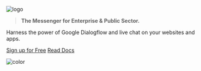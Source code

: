 <!-- _coverpage.md -->

<!-- # Botcopy <small>3.5</small> -->

![logo](/_assets/standinglogo.svg ":size=450x100")

> **The Messenger for Enterprise & Public Sector.** <br>

Harness the power of Google Dialogflow and live chat on your websites and apps.

[Sign up for Free](https://portal.botcopy.com/signup/step1/ ":target=_blank")
[Read Docs](#welcome-to-the-botcopy-docs)

<!-- background color -->

![color](#EFEFEF)

